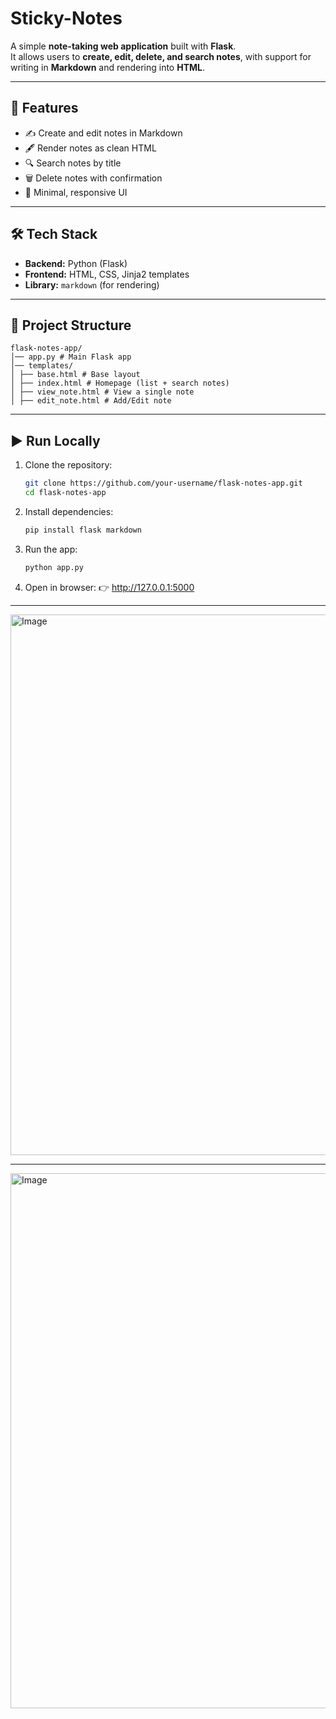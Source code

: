 # Sticky-Notes

A simple **note-taking web application** built with **Flask**.  
It allows users to **create, edit, delete, and search notes**, with support for writing in **Markdown** and rendering into **HTML**.  

---

## 🚀 Features
- ✍️ Create and edit notes in Markdown  
- 🖋 Render notes as clean HTML  
- 🔍 Search notes by title 
- 🗑️ Delete notes with confirmation  
- 🎨 Minimal, responsive UI  

---

## 🛠️ Tech Stack
- **Backend:** Python (Flask)  
- **Frontend:** HTML, CSS, Jinja2 templates  
- **Library:** `markdown` (for rendering)  

---

## 📂 Project Structure
```text
flask-notes-app/
│── app.py # Main Flask app
│── templates/
│ ├── base.html # Base layout
│ ├── index.html # Homepage (list + search notes)
│ ├── view_note.html # View a single note
│ ├── edit_note.html # Add/Edit note
```
---

## ▶️ Run Locally
1. Clone the repository:
   ```bash
   git clone https://github.com/your-username/flask-notes-app.git
   cd flask-notes-app
   ```
2. Install dependencies:
   ```bash
   pip install flask markdown
   ```
3. Run the app:
   ```bash
   python app.py
   ```
4. Open in browser:
   👉 http://127.0.0.1:5000

---
<img width="1919" height="865" alt="Image" src="https://github.com/user-attachments/assets/ed48973b-7684-4e19-a1aa-7f6d2be71212" />

---

<img width="1909" height="856" alt="Image" src="https://github.com/user-attachments/assets/eb164687-d6a0-45dc-a963-735a849055c5" />
